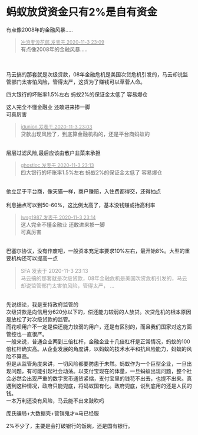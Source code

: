 # 蚂蚁放贷资金只有2%是自有资金


有点像2008年的金融风暴.....<img id="aimg_kaMIy" onclick="zoom(this, this.src, 0, 0, 0)" class="zoom" src="https://cdn.jsdelivr.net/gh/hishis/forum-master/public/images/patch.gif" onmouseover="img_onmouseoverfunc(this)" onload="thumbImg(this)" border="0" alt="" />

<div class="quote"><blockquote><font size="2"><a href="https://www.hostloc.com/forum.php?mod=redirect&amp;goto=findpost&amp;pid=9398910&amp;ptid=762085" target="_blank"><font color="#999999">冲浪麦浪花郎 发表于 2020-11-3 23:09</font></a></font><br />
有点像2008年的金融风暴.....</blockquote></div><br />
<br />
马云搞的那套就是次级贷款，08年金融危机是美国次贷危机引发的，马云却说监管部门太害怕风险，管得太严，这货为了赚钱可以草菅人命。

四大银行的坏账率1.5%左右 蚂蚁2%的保证金太低了 容易爆仓<br />


这人完全不懂金融业 还敢进来掺一脚<br />
可真厉害

<div class="quote"><blockquote><font size="2"><a href="https://www.hostloc.com/forum.php?mod=redirect&amp;goto=findpost&amp;pid=9398882&amp;ptid=762085" target="_blank"><font color="#999999">jdunion 发表于 2020-11-3 23:03</font></a></font><br />
贷款出现风险了，到底算金融机构的，还是平台商蚂蚁的</blockquote></div><br />
层层过滤风险,最后应该由散户韭菜来承担

<div class="quote"><blockquote><font size="2"><a href="https://www.hostloc.com/forum.php?mod=redirect&amp;goto=findpost&amp;pid=9398926&amp;ptid=762085" target="_blank"><font color="#999999">ghostloc 发表于 2020-11-3 23:13</font></a></font><br />
四大银行的坏账率1.5%左右 蚂蚁2%的保证金太低了 容易爆仓</blockquote></div><br />
他立足于平台商，像天猫一样，商户赚赔，入住费都得交，还得抽点<br />
<br />
利息抽点可以到50-60%，这比例太高了，基本没钱赚或抬高利率

<div class="quote"><blockquote><font size="2"><a href="https://www.hostloc.com/forum.php?mod=redirect&amp;goto=findpost&amp;pid=9398936&amp;ptid=762085" target="_blank"><font color="#999999">lwsg1987 发表于 2020-11-3 23:14</font></a></font><br />
这人完全不懂金融业 还敢进来掺一脚<br />
可真厉害</blockquote></div><br />
巴塞尔协议，没有作废吧，一般资本充足率要求10%左右，最开始8%。大型的重要机构还可以提高一点

<div class="quote"><blockquote><font color="#999999">SFA 发表于 2020-11-3 23:13</font><br />
<font color="#999999">马云搞的那套就是次级贷款，08年金融危机是美国次贷危机引发的，马云却说监管部门太害怕风险，管得太严， ...</font></blockquote></div><br />
先说结论，我是支持政府监管的<br />
次级贷款是向信用分620分以下的，偿还能力较弱的人放贷。次贷危机的根本原因是放松了对次级贷款的监管。<br />
而花呗用户不一定是偿还能力较弱的用户，还是有区别的，而且我们国家对这方面管控也一直很严。<br />
一般来说，普通企业两到三倍杠杆，金融企业十几倍杠杆是正常情况，蚂蚁的100倍杠杆确实高。从企业发展的角度讲，以蚂蚁的技术水平和抗风险能力，蚂蚁的风险不算高。<br />
但是从监管角度来讲，一切风险都要防患于未然。蚂蚁作为一个巨型企业，一旦出现问题，有可能引起社会动荡。以支付宝现在的体量，一旦蚂蚁出现问题，整个社会必然会出现严重的数字货币通货紧缩，支付宝里的钱花不出去，也提不出来。真遇到这种情况，政府只能兜底，将蚂蚁国有化。政府兜底，说到底用的还是人民的钱。<br />
一本万利还没有风险，马云能不出来鼓吹吗

庞氏骗局+大数据壳+营销鬼才≈马已经服<img id="aimg_P5tit" onclick="zoom(this, this.src, 0, 0, 0)" class="zoom" src="https://cdn.jsdelivr.net/gh/hishis/forum-master/public/images/patch.gif" onmouseover="img_onmouseoverfunc(this)" onload="thumbImg(this)" border="0" alt="" />

2%不少了，主要是会打破银行的饭碗，还是国有银行。
